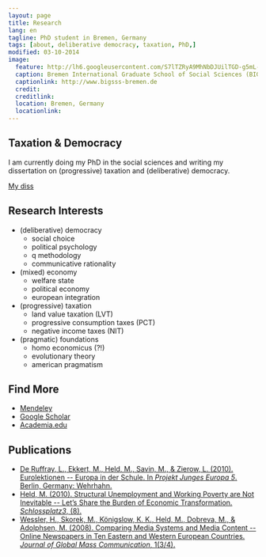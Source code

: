 ```yaml
---
layout: page
title: Research
lang: en
tagline: PhD student in Bremen, Germany
tags: [about, deliberative democracy, taxation, PhD,]
modified: 03-10-2014
image:
  feature: http://lh6.googleusercontent.com/S7lTZRyA9MhNbDJUilTGD-g5mL-btR5tqcP_0FWDQaSv=w884-h206-no
  caption: Bremen International Graduate School of Social Sciences (BIGSSS)
  captionlink: http://www.bigsss-bremen.de
  credit:
  creditlink: 
  location: Bremen, Germany
  locationlink:
---
```


## Taxation & Democracy

I am currently doing my PhD in the social sciences and writing my dissertation on (progressive) taxation and (deliberative) democracy.

<div markdown="0"><a href="/tax-democracy/" class="btn">My diss</a></div>

## Research Interests

- (deliberative) democracy
    - social choice
    - political psychology
    - q methodology
    - communicative rationality
- (mixed) economy
    + welfare state
    + political economy
    + european integration
- (progressive) taxation
    + land value taxation (LVT)
    + progressive consumption taxes (PCT)
    + negative income taxes (NIT)
- (pragmatic) foundations
    + homo economicus (?!)
    + evolutionary theory
    + american pragmatism


## Find More

- <div markdown="0"><a href="http://www.mendeley.com/profiles/maximilian-held/" class="btn">Mendeley</a></div>
- <div markdown="0"><a href="http://scholar.google.de/citations?user=rcj8VxYAAAAJ" class="btn">Google Scholar</a></div>
- <div markdown="0"><a href="https://jacobs-university.academia.edu/MaximilianHeld" class="btn">Academia.edu</a></div>


## Publications

- [De Ruffray, L., Ekkert, M., Held, M., Savin, M., & Zierow, L. (2010). Eurolektionen -- Europa in der Schule. In *Projekt Junges Europa 5*. Berlin, Germany: Wehrhahn.](http://www.amazon.de/Projekt-Junges-Europa-Studienkolleg-Berlin/dp/3865251366/ref=sr_1_1?ie=UTF8&qid=1394962841&sr=8-1&keywords=projekt+junges+europa+5 "Amazon.de")
- [Held, M. (2010). Structural Unemployment and Working Poverty are Not Inevitable -- Let’s Share the Burden of Economic Transformation. *Schlossplatz3*, (8).](http://www.hertie-school.org/fileadmin/images/Downloads/sp3/sp3_8.pdf "Hertie School student magazine")
- [Wessler, H., Skorek, M., Königslow, K. K., Held, M., Dobreva, M., & Adolphsen, M. (2008). Comparing Media Systems and Media Content -- Online Newspapers in Ten Eastern and Western European Countries. *Journal of Global Mass Communication*, 1(3/4).](http://www.researchgate.net/publication/258052117_Comparing_media_systems_and_media_content_online_newspapers_in_ten_Eastern_and_Western_European_countries/file/60b7d52c07d572e313.pdf "Researchgate.net")
